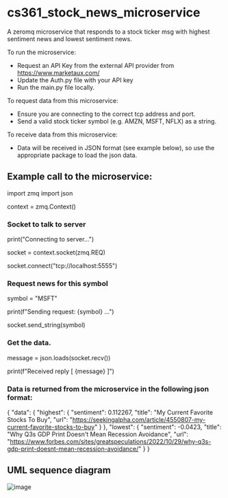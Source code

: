 # cs361_stock_news_microservice
A zeromq microservice that responds to a stock ticker msg with highest sentiment news and lowest sentiment news.

To run the microservice:
- Request an API Key from the external API provider from https://www.marketaux.com/
- Update the Auth.py file with your API key
- Run the main.py file locally.

To request data from this microservice:
- Ensure you are connecting to the correct tcp address and port. 
- Send a valid stock ticker symbol (e.g. AMZN, MSFT, NFLX) as a string.

To receive data from this microservice:
- Data will be received in JSON format (see example below), so use the appropriate package to load the json data.


## Example call to the microservice:

import zmq
import json

context = zmq.Context()

###  Socket to talk to server

print("Connecting to server…")

socket = context.socket(zmq.REQ)

socket.connect("tcp://localhost:5555")

### Request news for this symbol
symbol = "MSFT"

print(f"Sending request: {symbol} …")

socket.send_string(symbol)

###  Get the data.
message = json.loads(socket.recv())

print(f"Received reply [ {message} ]")


### Data is returned from the microservice in the following json format:

{
    "data": {
        "highest": {
            "sentiment": 0.112267,
            "title": "My Current Favorite Stocks To Buy",
            "url": "https://seekingalpha.com/article/4550807-my-current-favorite-stocks-to-buy"
        }
    },
    "lowest": {
        "sentiment": -0.0423,
        "title": "Why Q3s GDP Print Doesn't Mean Recession Avoidance",
        "url": "https://www.forbes.com/sites/greatspeculations/2022/10/29/why-q3s-gdp-print-doesnt-mean-recession-avoidance/"
    }
}

## UML sequence diagram
![image](https://user-images.githubusercontent.com/12983146/198868935-a22d832e-2c35-4321-b260-15ee389dcb6f.png)


